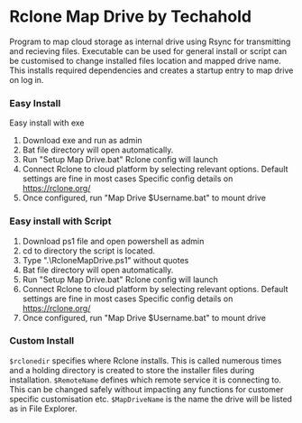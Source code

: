 # Rclone Map Drive by Techahold

Program to map cloud storage as internal drive using Rsync for transmitting and recieving files. 
Executable can be used for general install or script can be customised to change installed files location and mapped drive name.
This installs required dependencies and creates a startup entry to map drive on log in.

### Easy Install
Easy install with exe
1. Download exe and run as admin
2. Bat file directory will open automatically.
3. Run "Setup Map Drive.bat" Rclone config will launch
4. Connect Rclone to cloud platform by selecting relevant options. Default settings are fine in most cases Specific config details on https://rclone.org/
5. Once configured, run "Map Drive $Username.bat" to mount drive

### Easy install with Script
1. Download ps1 file and open powershell as admin
2. cd to directory the script is located.
3. Type ".\RcloneMapDrive.ps1" without quotes
4. Bat file directory will open automatically.
5. Run "Setup Map Drive.bat" Rclone config will launch
6. Connect Rclone to cloud platform by selecting relevant options. Default settings are fine in most cases Specific config details on https://rclone.org/
7. Once configured, run "Map Drive $Username.bat" to mount drive

### Custom Install
`$rclonedir` specifies where Rclone installs. This is called numerous times and a holding directory is created to store the installer files during installation.
`$RemoteName` defines which remote service it is connecting to. This can be changed safely without impacting any functions for customer specific customisation etc.
`$MapDriveName` is the name the drive will be listed as in File Explorer.
